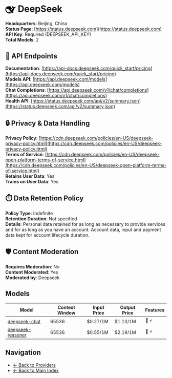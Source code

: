 # <img src="./logo.svg" alt="DeepSeek Logo" height="32" style="vertical-align: middle; min-width: 32px; min-height: 32px"> DeepSeek

**Headquarters**: Beijing, China  
**Status Page**: [https://status.deepseek.com](https://status.deepseek.com)  
**API Key**: Required (DEEPSEEK_API_KEY)  
**Total Models**: 2

## 🔗 API Endpoints

**Documentation**: [https://api-docs.deepseek.com/quick_start/pricing](https://api-docs.deepseek.com/quick_start/pricing)  
**Models API**: [https://api.deepseek.com/models](https://api.deepseek.com/models)  
**Chat Completions**: [https://api.deepseek.com/v1/chat/completions](https://api.deepseek.com/v1/chat/completions)  
**Health API**: [https://status.deepseek.com/api/v2/summary.json](https://status.deepseek.com/api/v2/summary.json)  

## 🔒 Privacy & Data Handling

**Privacy Policy**: [https://cdn.deepseek.com/policies/en-US/deepseek-privacy-policy.html](https://cdn.deepseek.com/policies/en-US/deepseek-privacy-policy.html)  
**Terms of Service**: [https://cdn.deepseek.com/policies/en-US/deepseek-open-platform-terms-of-service.html](https://cdn.deepseek.com/policies/en-US/deepseek-open-platform-terms-of-service.html)  
**Retains User Data**: Yes  
**Trains on User Data**: Yes  

## ⏱️ Data Retention Policy

**Policy Type**: Indefinite  
**Retention Duration**: Not specified  
**Details**: Personal data retained for as long as necessary to provide services and for as long as you have an account. Account data, input and payment data kept for account lifecycle duration.  

## 🛡️ Content Moderation

**Requires Moderation**: No  
**Content Moderated**: Yes  
**Moderated by**: Deepseek  

## Models

| Model | Context Window | Input Price | Output Price | Features |
|-------|----------------|-------------|--------------|----------|
| [deepseek-chat](./models/deepseek-chat.md) | 65536 | $0.27/1M | $1.10/1M | <span title="Text Processing">📝</span> <span title="Response Streaming">⚡</span> |
| [deepseek-reasoner](./models/deepseek-reasoner.md) | 65536 | $0.55/1M | $2.19/1M | <span title="Text Processing">📝</span> <span title="Response Streaming">⚡</span> |

## Navigation

- [← Back to Providers](../README.md)
- [← Back to Main Index](../../README.md)
